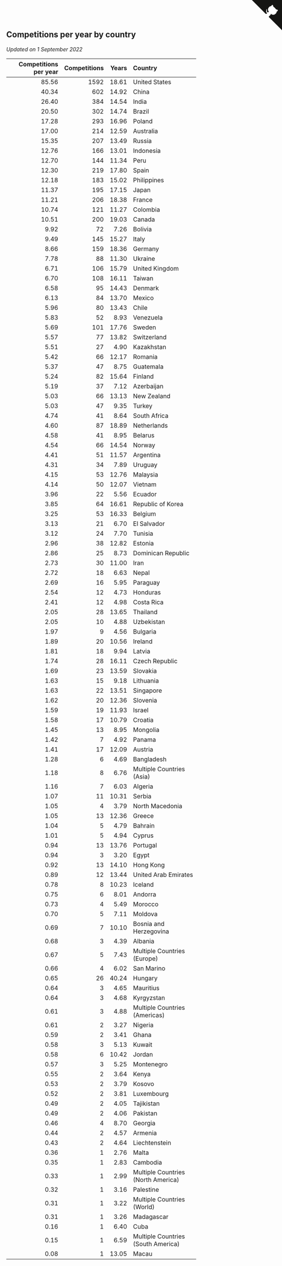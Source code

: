 ## Competitions per year by country

*Updated on  1 September 2022*

| Competitions per year | Competitions | Years | Country |
| ---: | ---: | ---: | :--- |
| 85.56 | 1592 | 18.61 | United States |
| 40.34 | 602 | 14.92 | China |
| 26.40 | 384 | 14.54 | India |
| 20.50 | 302 | 14.74 | Brazil |
| 17.28 | 293 | 16.96 | Poland |
| 17.00 | 214 | 12.59 | Australia |
| 15.35 | 207 | 13.49 | Russia |
| 12.76 | 166 | 13.01 | Indonesia |
| 12.70 | 144 | 11.34 | Peru |
| 12.30 | 219 | 17.80 | Spain |
| 12.18 | 183 | 15.02 | Philippines |
| 11.37 | 195 | 17.15 | Japan |
| 11.21 | 206 | 18.38 | France |
| 10.74 | 121 | 11.27 | Colombia |
| 10.51 | 200 | 19.03 | Canada |
| 9.92 | 72 | 7.26 | Bolivia |
| 9.49 | 145 | 15.27 | Italy |
| 8.66 | 159 | 18.36 | Germany |
| 7.78 | 88 | 11.30 | Ukraine |
| 6.71 | 106 | 15.79 | United Kingdom |
| 6.70 | 108 | 16.11 | Taiwan |
| 6.58 | 95 | 14.43 | Denmark |
| 6.13 | 84 | 13.70 | Mexico |
| 5.96 | 80 | 13.43 | Chile |
| 5.83 | 52 | 8.93 | Venezuela |
| 5.69 | 101 | 17.76 | Sweden |
| 5.57 | 77 | 13.82 | Switzerland |
| 5.51 | 27 | 4.90 | Kazakhstan |
| 5.42 | 66 | 12.17 | Romania |
| 5.37 | 47 | 8.75 | Guatemala |
| 5.24 | 82 | 15.64 | Finland |
| 5.19 | 37 | 7.12 | Azerbaijan |
| 5.03 | 66 | 13.13 | New Zealand |
| 5.03 | 47 | 9.35 | Turkey |
| 4.74 | 41 | 8.64 | South Africa |
| 4.60 | 87 | 18.89 | Netherlands |
| 4.58 | 41 | 8.95 | Belarus |
| 4.54 | 66 | 14.54 | Norway |
| 4.41 | 51 | 11.57 | Argentina |
| 4.31 | 34 | 7.89 | Uruguay |
| 4.15 | 53 | 12.76 | Malaysia |
| 4.14 | 50 | 12.07 | Vietnam |
| 3.96 | 22 | 5.56 | Ecuador |
| 3.85 | 64 | 16.61 | Republic of Korea |
| 3.25 | 53 | 16.33 | Belgium |
| 3.13 | 21 | 6.70 | El Salvador |
| 3.12 | 24 | 7.70 | Tunisia |
| 2.96 | 38 | 12.82 | Estonia |
| 2.86 | 25 | 8.73 | Dominican Republic |
| 2.73 | 30 | 11.00 | Iran |
| 2.72 | 18 | 6.63 | Nepal |
| 2.69 | 16 | 5.95 | Paraguay |
| 2.54 | 12 | 4.73 | Honduras |
| 2.41 | 12 | 4.98 | Costa Rica |
| 2.05 | 28 | 13.65 | Thailand |
| 2.05 | 10 | 4.88 | Uzbekistan |
| 1.97 | 9 | 4.56 | Bulgaria |
| 1.89 | 20 | 10.56 | Ireland |
| 1.81 | 18 | 9.94 | Latvia |
| 1.74 | 28 | 16.11 | Czech Republic |
| 1.69 | 23 | 13.59 | Slovakia |
| 1.63 | 15 | 9.18 | Lithuania |
| 1.63 | 22 | 13.51 | Singapore |
| 1.62 | 20 | 12.36 | Slovenia |
| 1.59 | 19 | 11.93 | Israel |
| 1.58 | 17 | 10.79 | Croatia |
| 1.45 | 13 | 8.95 | Mongolia |
| 1.42 | 7 | 4.92 | Panama |
| 1.41 | 17 | 12.09 | Austria |
| 1.28 | 6 | 4.69 | Bangladesh |
| 1.18 | 8 | 6.76 | Multiple Countries (Asia) |
| 1.16 | 7 | 6.03 | Algeria |
| 1.07 | 11 | 10.31 | Serbia |
| 1.05 | 4 | 3.79 | North Macedonia |
| 1.05 | 13 | 12.36 | Greece |
| 1.04 | 5 | 4.79 | Bahrain |
| 1.01 | 5 | 4.94 | Cyprus |
| 0.94 | 13 | 13.76 | Portugal |
| 0.94 | 3 | 3.20 | Egypt |
| 0.92 | 13 | 14.10 | Hong Kong |
| 0.89 | 12 | 13.44 | United Arab Emirates |
| 0.78 | 8 | 10.23 | Iceland |
| 0.75 | 6 | 8.01 | Andorra |
| 0.73 | 4 | 5.49 | Morocco |
| 0.70 | 5 | 7.11 | Moldova |
| 0.69 | 7 | 10.10 | Bosnia and Herzegovina |
| 0.68 | 3 | 4.39 | Albania |
| 0.67 | 5 | 7.43 | Multiple Countries (Europe) |
| 0.66 | 4 | 6.02 | San Marino |
| 0.65 | 26 | 40.24 | Hungary |
| 0.64 | 3 | 4.65 | Mauritius |
| 0.64 | 3 | 4.68 | Kyrgyzstan |
| 0.61 | 3 | 4.88 | Multiple Countries (Americas) |
| 0.61 | 2 | 3.27 | Nigeria |
| 0.59 | 2 | 3.41 | Ghana |
| 0.58 | 3 | 5.13 | Kuwait |
| 0.58 | 6 | 10.42 | Jordan |
| 0.57 | 3 | 5.25 | Montenegro |
| 0.55 | 2 | 3.64 | Kenya |
| 0.53 | 2 | 3.79 | Kosovo |
| 0.52 | 2 | 3.81 | Luxembourg |
| 0.49 | 2 | 4.05 | Tajikistan |
| 0.49 | 2 | 4.06 | Pakistan |
| 0.46 | 4 | 8.70 | Georgia |
| 0.44 | 2 | 4.57 | Armenia |
| 0.43 | 2 | 4.64 | Liechtenstein |
| 0.36 | 1 | 2.76 | Malta |
| 0.35 | 1 | 2.83 | Cambodia |
| 0.33 | 1 | 2.99 | Multiple Countries (North America) |
| 0.32 | 1 | 3.16 | Palestine |
| 0.31 | 1 | 3.22 | Multiple Countries (World) |
| 0.31 | 1 | 3.26 | Madagascar |
| 0.16 | 1 | 6.40 | Cuba |
| 0.15 | 1 | 6.59 | Multiple Countries (South America) |
| 0.08 | 1 | 13.05 | Macau |


<a href="https://github.com/jonatanklosko/wca_statistics" class="github-corner" aria-label="View source on Github"><svg width="80" height="80" viewBox="0 0 250 250" style="fill:#151513; color:#fff; position: absolute; top: 0; border: 0; right: 0;" aria-hidden="true"><path d="M0,0 L115,115 L130,115 L142,142 L250,250 L250,0 Z"></path><path d="M128.3,109.0 C113.8,99.7 119.0,89.6 119.0,89.6 C122.0,82.7 120.5,78.6 120.5,78.6 C119.2,72.0 123.4,76.3 123.4,76.3 C127.3,80.9 125.5,87.3 125.5,87.3 C122.9,97.6 130.6,101.9 134.4,103.2" fill="currentColor" style="transform-origin: 130px 106px;" class="octo-arm"></path><path d="M115.0,115.0 C114.9,115.1 118.7,116.5 119.8,115.4 L133.7,101.6 C136.9,99.2 139.9,98.4 142.2,98.6 C133.8,88.0 127.5,74.4 143.8,58.0 C148.5,53.4 154.0,51.2 159.7,51.0 C160.3,49.4 163.2,43.6 171.4,40.1 C171.4,40.1 176.1,42.5 178.8,56.2 C183.1,58.6 187.2,61.8 190.9,65.4 C194.5,69.0 197.7,73.2 200.1,77.6 C213.8,80.2 216.3,84.9 216.3,84.9 C212.7,93.1 206.9,96.0 205.4,96.6 C205.1,102.4 203.0,107.8 198.3,112.5 C181.9,128.9 168.3,122.5 157.7,114.1 C157.9,116.9 156.7,120.9 152.7,124.9 L141.0,136.5 C139.8,137.7 141.6,141.9 141.8,141.8 Z" fill="currentColor" class="octo-body"></path></svg></a><style>.github-corner:hover .octo-arm{animation:octocat-wave 560ms ease-in-out}@keyframes octocat-wave{0%,100%{transform:rotate(0)}20%,60%{transform:rotate(-25deg)}40%,80%{transform:rotate(10deg)}}@media (max-width:500px){.github-corner:hover .octo-arm{animation:none}.github-corner .octo-arm{animation:octocat-wave 560ms ease-in-out}}</style>
